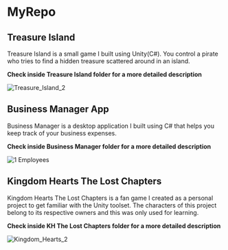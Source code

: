 # MyRepo

## Treasure Island

Treasure Island is a small game I built using Unity(C#).
You control a pirate who tries to find a hidden treasure scattered around in an island.

**Check inside Treasure Island folder for a more detailed description**

![Treasure_Island_2](https://user-images.githubusercontent.com/115983223/200131668-a8758da0-8792-49a0-b6d6-26fa2cb1766f.gif)


## Business Manager App

Business Manager is a desktop application I built using C# that helps you keep track of your business expenses.

**Check inside Business Manager folder for a more detailed description**

![1 Employees](https://user-images.githubusercontent.com/115983223/200131650-c28ed77a-edb9-4d63-b6e5-12e513aae597.png)


## Kingdom Hearts The Lost Chapters

Kingdom Hearts The Lost Chapters is a fan game I created as a personal project to get familiar with the Unity toolset.
The characters of this project belong to its respective owners and this was only used for learning.

**Check inside KH The Lost Chapters folder for a more detailed description**

![Kingdom_Hearts_2](https://user-images.githubusercontent.com/115983223/200135593-61445ba6-f736-41a8-bb31-a2bb8e340c60.gif)

